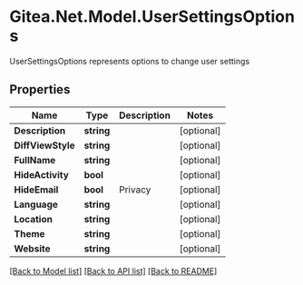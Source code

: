 # Gitea.Net.Model.UserSettingsOptions
UserSettingsOptions represents options to change user settings

## Properties

Name | Type | Description | Notes
------------ | ------------- | ------------- | -------------
**Description** | **string** |  | [optional] 
**DiffViewStyle** | **string** |  | [optional] 
**FullName** | **string** |  | [optional] 
**HideActivity** | **bool** |  | [optional] 
**HideEmail** | **bool** | Privacy | [optional] 
**Language** | **string** |  | [optional] 
**Location** | **string** |  | [optional] 
**Theme** | **string** |  | [optional] 
**Website** | **string** |  | [optional] 

[[Back to Model list]](../README.md#documentation-for-models) [[Back to API list]](../README.md#documentation-for-api-endpoints) [[Back to README]](../README.md)

